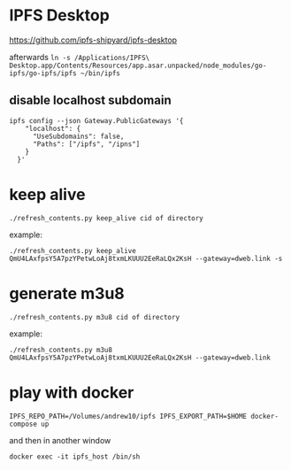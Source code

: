 

# IPFS Desktop
https://github.com/ipfs-shipyard/ipfs-desktop

afterwards `ln -s /Applications/IPFS\ Desktop.app/Contents/Resources/app.asar.unpacked/node_modules/go-ipfs/go-ipfs/ipfs ~/bin/ipfs`

## disable localhost subdomain
```
ipfs config --json Gateway.PublicGateways '{
    "localhost": {
      "UseSubdomains": false,
      "Paths": ["/ipfs", "/ipns"]
    }
  }'
```

# keep alive
```
./refresh_contents.py keep_alive cid of directory
```
example:
```
./refresh_contents.py keep_alive QmU4LAxfpsY5A7pzYPetwLoAj8txmLKUUU2EeRaLQx2KsH --gateway=dweb.link -s
```


# generate m3u8
```
./refresh_contents.py m3u8 cid of directory
```
example:
```
./refresh_contents.py m3u8 QmU4LAxfpsY5A7pzYPetwLoAj8txmLKUUU2EeRaLQx2KsH --gateway=dweb.link
```

# play with docker
```
IPFS_REPO_PATH=/Volumes/andrew10/ipfs IPFS_EXPORT_PATH=$HOME docker-compose up
```
and then in another window
```
docker exec -it ipfs_host /bin/sh
```
